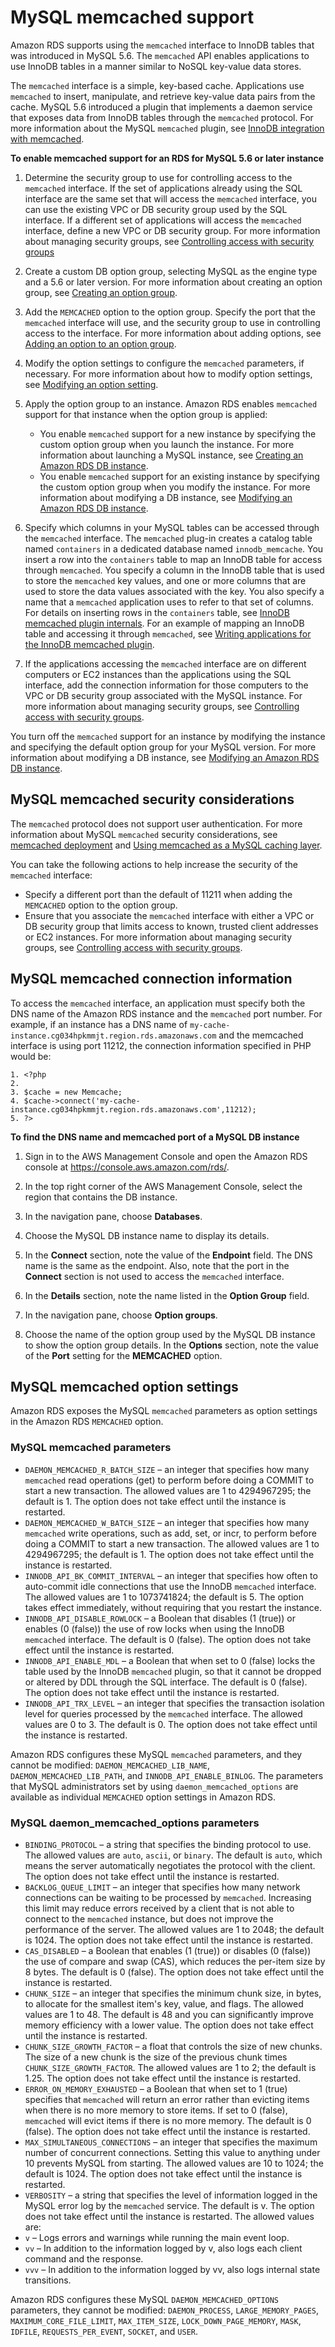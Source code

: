 # MySQL memcached support<a name="Appendix.MySQL.Options.memcached"></a>

Amazon RDS supports using the `memcached` interface to InnoDB tables that was introduced in MySQL 5\.6\. The `memcached` API enables applications to use InnoDB tables in a manner similar to NoSQL key\-value data stores\.

The `memcached` interface is a simple, key\-based cache\. Applications use `memcached` to insert, manipulate, and retrieve key\-value data pairs from the cache\. MySQL 5\.6 introduced a plugin that implements a daemon service that exposes data from InnoDB tables through the `memcached` protocol\. For more information about the MySQL `memcached` plugin, see [InnoDB integration with memcached](https://dev.mysql.com/doc/refman/8.0/en/innodb-memcached.html)\.

**To enable memcached support for an RDS for MySQL 5\.6 or later instance**

1. Determine the security group to use for controlling access to the `memcached` interface\. If the set of applications already using the SQL interface are the same set that will access the `memcached` interface, you can use the existing VPC or DB security group used by the SQL interface\. If a different set of applications will access the `memcached` interface, define a new VPC or DB security group\. For more information about managing security groups, see [Controlling access with security groups](Overview.RDSSecurityGroups.md) 

1. Create a custom DB option group, selecting MySQL as the engine type and a 5\.6 or later version\. For more information about creating an option group, see [Creating an option group](USER_WorkingWithOptionGroups.md#USER_WorkingWithOptionGroups.Create)\.

1. Add the `MEMCACHED` option to the option group\. Specify the port that the `memcached` interface will use, and the security group to use in controlling access to the interface\. For more information about adding options, see [Adding an option to an option group](USER_WorkingWithOptionGroups.md#USER_WorkingWithOptionGroups.AddOption)\.

1. Modify the option settings to configure the `memcached` parameters, if necessary\. For more information about how to modify option settings, see [Modifying an option setting](USER_WorkingWithOptionGroups.md#USER_WorkingWithOptionGroups.ModifyOption)\.

1. Apply the option group to an instance\. Amazon RDS enables `memcached` support for that instance when the option group is applied:
   + You enable `memcached` support for a new instance by specifying the custom option group when you launch the instance\. For more information about launching a MySQL instance, see [Creating an Amazon RDS DB instance](USER_CreateDBInstance.md)\.
   + You enable `memcached` support for an existing instance by specifying the custom option group when you modify the instance\. For more information about modifying a DB instance, see [Modifying an Amazon RDS DB instance](Overview.DBInstance.Modifying.md)\.

1. Specify which columns in your MySQL tables can be accessed through the `memcached` interface\. The `memcached` plug\-in creates a catalog table named `containers` in a dedicated database named `innodb_memcache`\. You insert a row into the `containers` table to map an InnoDB table for access through `memcached`\. You specify a column in the InnoDB table that is used to store the `memcached` key values, and one or more columns that are used to store the data values associated with the key\. You also specify a name that a `memcached` application uses to refer to that set of columns\. For details on inserting rows in the `containers` table, see [InnoDB memcached plugin internals](https://dev.mysql.com/doc/refman/8.0/en/innodb-memcached-internals.html)\. For an example of mapping an InnoDB table and accessing it through `memcached`, see [Writing applications for the InnoDB memcached plugin](https://dev.mysql.com/doc/refman/8.0/en/innodb-memcached-developing.html)\.

1. If the applications accessing the `memcached` interface are on different computers or EC2 instances than the applications using the SQL interface, add the connection information for those computers to the VPC or DB security group associated with the MySQL instance\. For more information about managing security groups, see [Controlling access with security groups](Overview.RDSSecurityGroups.md)\.

You turn off the `memcached` support for an instance by modifying the instance and specifying the default option group for your MySQL version\. For more information about modifying a DB instance, see [Modifying an Amazon RDS DB instance](Overview.DBInstance.Modifying.md)\.

## MySQL memcached security considerations<a name="w599aac33c75c15c11"></a>

The `memcached` protocol does not support user authentication\. For more information about MySQL `memcached` security considerations, see [memcached deployment](http://dev.mysql.com/doc/refman/5.6/en/ha-memcached-using-deployment.html) and [Using memcached as a MySQL caching layer](http://dev.mysql.com/doc/refman/5.6/en/ha-memcached-mysql-frontend.html)\.

You can take the following actions to help increase the security of the `memcached` interface:
+ Specify a different port than the default of 11211 when adding the `MEMCACHED` option to the option group\.
+ Ensure that you associate the `memcached` interface with either a VPC or DB security group that limits access to known, trusted client addresses or EC2 instances\. For more information about managing security groups, see [Controlling access with security groups](Overview.RDSSecurityGroups.md)\.

## MySQL memcached connection information<a name="w599aac33c75c15c13"></a>

To access the `memcached` interface, an application must specify both the DNS name of the Amazon RDS instance and the `memcached` port number\. For example, if an instance has a DNS name of `my-cache-instance.cg034hpkmmjt.region.rds.amazonaws.com` and the memcached interface is using port 11212, the connection information specified in PHP would be:

 

```
1. <?php
2. 
3. $cache = new Memcache;
4. $cache->connect('my-cache-instance.cg034hpkmmjt.region.rds.amazonaws.com',11212);
5. ?>
```

**To find the DNS name and memcached port of a MySQL DB instance**

1. Sign in to the AWS Management Console and open the Amazon RDS console at [https://console\.aws\.amazon\.com/rds/](https://console.aws.amazon.com/rds/)\.

1. In the top right corner of the AWS Management Console, select the region that contains the DB instance\.

1. In the navigation pane, choose **Databases**\.

1. Choose the MySQL DB instance name to display its details\.

1. In the **Connect** section, note the value of the **Endpoint** field\. The DNS name is the same as the endpoint\. Also, note that the port in the **Connect** section is not used to access the `memcached` interface\.

1. In the **Details** section, note the name listed in the **Option Group** field\.

1. In the navigation pane, choose **Option groups**\.

1. Choose the name of the option group used by the MySQL DB instance to show the option group details\. In the **Options** section, note the value of the **Port** setting for the **MEMCACHED** option\.

## MySQL memcached option settings<a name="w599aac33c75c15c15"></a>

Amazon RDS exposes the MySQL `memcached` parameters as option settings in the Amazon RDS `MEMCACHED` option\.

### MySQL memcached parameters<a name="w599aac33c75c15c15b4"></a>
+  `DAEMON_MEMCACHED_R_BATCH_SIZE` – an integer that specifies how many `memcached` read operations \(get\) to perform before doing a COMMIT to start a new transaction\. The allowed values are 1 to 4294967295; the default is 1\. The option does not take effect until the instance is restarted\.
+  `DAEMON_MEMCACHED_W_BATCH_SIZE` – an integer that specifies how many `memcached` write operations, such as add, set, or incr, to perform before doing a COMMIT to start a new transaction\. The allowed values are 1 to 4294967295; the default is 1\. The option does not take effect until the instance is restarted\.
+  `INNODB_API_BK_COMMIT_INTERVAL` – an integer that specifies how often to auto\-commit idle connections that use the InnoDB `memcached` interface\. The allowed values are 1 to 1073741824; the default is 5\. The option takes effect immediately, without requiring that you restart the instance\.
+  `INNODB_API_DISABLE_ROWLOCK` – a Boolean that disables \(1 \(true\)\) or enables \(0 \(false\)\) the use of row locks when using the InnoDB `memcached` interface\. The default is 0 \(false\)\. The option does not take effect until the instance is restarted\.
+  `INNODB_API_ENABLE_MDL` – a Boolean that when set to 0 \(false\) locks the table used by the InnoDB `memcached` plugin, so that it cannot be dropped or altered by DDL through the SQL interface\. The default is 0 \(false\)\. The option does not take effect until the instance is restarted\.
+  `INNODB_API_TRX_LEVEL` – an integer that specifies the transaction isolation level for queries processed by the `memcached` interface\. The allowed values are 0 to 3\. The default is 0\. The option does not take effect until the instance is restarted\.

Amazon RDS configures these MySQL `memcached` parameters, and they cannot be modified: `DAEMON_MEMCACHED_LIB_NAME`, `DAEMON_MEMCACHED_LIB_PATH`, and `INNODB_API_ENABLE_BINLOG`\. The parameters that MySQL administrators set by using `daemon_memcached_options` are available as individual `MEMCACHED` option settings in Amazon RDS\.

### MySQL daemon\_memcached\_options parameters<a name="w599aac33c75c15c15b6"></a>
+  `BINDING_PROTOCOL` – a string that specifies the binding protocol to use\. The allowed values are `auto`, `ascii`, or `binary`\. The default is `auto`, which means the server automatically negotiates the protocol with the client\. The option does not take effect until the instance is restarted\.
+  `BACKLOG_QUEUE_LIMIT` – an integer that specifies how many network connections can be waiting to be processed by `memcached`\. Increasing this limit may reduce errors received by a client that is not able to connect to the `memcached` instance, but does not improve the performance of the server\. The allowed values are 1 to 2048; the default is 1024\. The option does not take effect until the instance is restarted\.
+  `CAS_DISABLED` – a Boolean that enables \(1 \(true\)\) or disables \(0 \(false\)\) the use of compare and swap \(CAS\), which reduces the per\-item size by 8 bytes\. The default is 0 \(false\)\. The option does not take effect until the instance is restarted\.
+  `CHUNK_SIZE` – an integer that specifies the minimum chunk size, in bytes, to allocate for the smallest item's key, value, and flags\. The allowed values are 1 to 48\. The default is 48 and you can significantly improve memory efficiency with a lower value\. The option does not take effect until the instance is restarted\.
+  `CHUNK_SIZE_GROWTH_FACTOR` – a float that controls the size of new chunks\. The size of a new chunk is the size of the previous chunk times `CHUNK_SIZE_GROWTH_FACTOR`\. The allowed values are 1 to 2; the default is 1\.25\. The option does not take effect until the instance is restarted\.
+  `ERROR_ON_MEMORY_EXHAUSTED` – a Boolean that when set to 1 \(true\) specifies that `memcached` will return an error rather than evicting items when there is no more memory to store items\. If set to 0 \(false\), `memcached` will evict items if there is no more memory\. The default is 0 \(false\)\. The option does not take effect until the instance is restarted\.
+  `MAX_SIMULTANEOUS_CONNECTIONS` – an integer that specifies the maximum number of concurrent connections\. Setting this value to anything under 10 prevents MySQL from starting\. The allowed values are 10 to 1024; the default is 1024\. The option does not take effect until the instance is restarted\.
+  `VERBOSITY` – a string that specifies the level of information logged in the MySQL error log by the `memcached` service\. The default is v\. The option does not take effect until the instance is restarted\. The allowed values are:
  +  `v` – Logs errors and warnings while running the main event loop\.
  +  `vv` – In addition to the information logged by v, also logs each client command and the response\.
  +  `vvv` – In addition to the information logged by vv, also logs internal state transitions\.

Amazon RDS configures these MySQL `DAEMON_MEMCACHED_OPTIONS` parameters, they cannot be modified: `DAEMON_PROCESS`, `LARGE_MEMORY_PAGES`, `MAXIMUM_CORE_FILE_LIMIT`, `MAX_ITEM_SIZE`, `LOCK_DOWN_PAGE_MEMORY`, `MASK`, `IDFILE`, `REQUESTS_PER_EVENT`, `SOCKET`, and `USER`\.